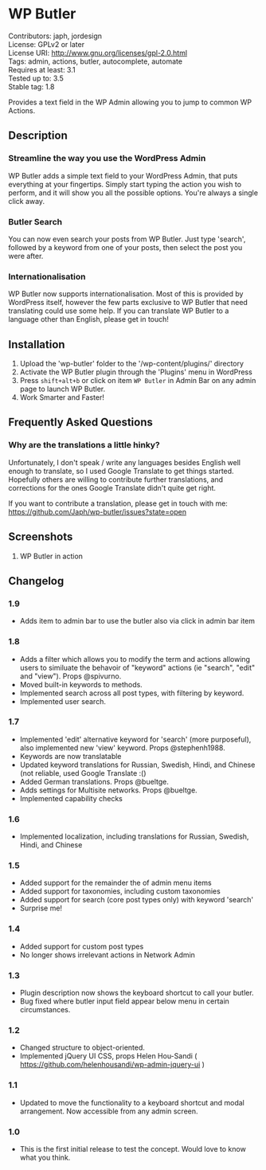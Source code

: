 # WP Butler
Contributors: japh, jordesign  
License: GPLv2 or later  
License URI: http://www.gnu.org/licenses/gpl-2.0.html  
Tags: admin, actions, butler, autocomplete, automate  
Requires at least: 3.1  
Tested up to: 3.5  
Stable tag: 1.8

Provides a text field in the WP Admin allowing you to jump to common WP Actions.

## Description

### Streamline the way you use the WordPress Admin

WP Butler adds a simple text field to your WordPress Admin, that puts everything at your fingertips. Simply start typing the action you wish to perform, and it will show you all the possible options. You're always a single click away.

### Butler Search

You can now even search your posts from WP Butler. Just type 'search', followed by a keyword from one of your posts, then select the post you were after.

### Internationalisation

WP Butler now supports internationalisation. Most of this is provided by WordPress itself, however the few parts exclusive to WP Butler that need translating could use some help. If you can translate WP Butler to a language other than English, please get in touch!

## Installation

1. Upload the 'wp-butler' folder to the '/wp-content/plugins/' directory
2. Activate the WP Butler plugin through the 'Plugins' menu in WordPress
3. Press `shift+alt+b` or click on item `WP Butler` in Admin Bar on any admin page to launch WP Butler.
4. Work Smarter and Faster!

## Frequently Asked Questions

### Why are the translations a little hinky?

Unfortunately, I don't speak / write any languages besides English well enough to translate, so I used Google Translate to get things started. Hopefully others are willing to contribute further translations, and corrections for the ones Google Translate didn't quite get right.

If you want to contribute a translation, please get in touch with me: https://github.com/Japh/wp-butler/issues?state=open

## Screenshots

1. WP Butler in action

## Changelog

### 1.9

* Adds item to admin bar to use the butler also via click in admin bar item

### 1.8

* Adds a filter which allows you to modify the term and actions allowing users to similuate the behavoir of "keyword" actions (ie "search", "edit" and "view"). Props @spivurno.
* Moved built-in keywords to methods.
* Implemented search across all post types, with filtering by keyword.
* Implemented user search.

### 1.7

* Implemented 'edit' alternative keyword for 'search' (more purposeful), also implemented new 'view' keyword. Props @stephenh1988.
* Keywords are now translatable
* Updated keyword translations for Russian, Swedish, Hindi, and Chinese (not reliable, used Google Translate :()
* Added German translations. Props @bueltge.
* Adds settings for Multisite networks. Props @bueltge.
* Implemented capability checks

### 1.6

* Implemented localization, including translations for Russian, Swedish, Hindi, and Chinese

### 1.5

* Added support for the remainder the of admin menu items
* Added support for taxonomies, including custom taxonomies
* Added support for search (core post types only) with keyword 'search'
* Surprise me!

### 1.4

* Added support for custom post types
* No longer shows irrelevant actions in Network Admin

### 1.3

* Plugin description now shows the keyboard shortcut to call your butler.
* Bug fixed where butler input field appear below menu in certain circumstances.

### 1.2

* Changed structure to object-oriented.
* Implemented jQuery UI CSS, props Helen Hou-Sandi ( https://github.com/helenhousandi/wp-admin-jquery-ui )

### 1.1

* Updated to move the functionality to a keyboard shortcut and modal arrangement. Now accessible from any admin screen.

### 1.0

* This is the first initial release to test the concept. Would love to know what you think.
